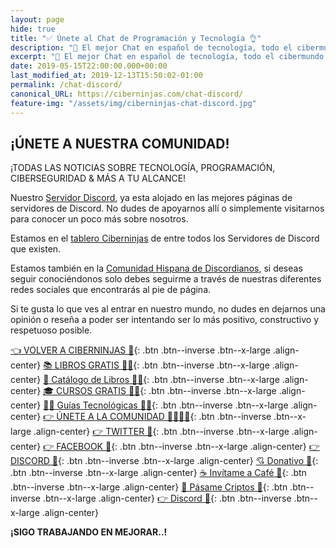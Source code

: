 ```yaml
---
layout: page
hide: true
title: "✅ Únete al Chat de Programación y Tecnología 👌"
description: "🚀 El mejor Chat en español de tecnología, todo el cibermundo en un único espacio."
excerpt: "🚀 El mejor Chat en español de tecnología, todo el cibermundo en un único espacio."
date: 2019-05-15T22:00:00.000+00:00
last_modified_at: 2019-12-13T15:50:02-01:00
permalink: /chat-discord/
canonical_URL: https://ciberninjas.com/chat-discord/
feature-img: "/assets/img/ciberninjas-chat-discord.jpg"
---
```


## ¡ÚNETE A NUESTRA COMUNIDAD!

¡TODAS LAS NOTICIAS SOBRE TECNOLOGÍA, PROGRAMACIÓN, CIBERSEGURIDAD & MÁS A TU ALCANCE!

Nuestro [Servidor Discord](https://kutt.it/ciberninjas_discord), ya esta alojado en las mejores páginas de servidores de Discord. No dudes de apoyarnos allí o simplemente visitarnos para conocer un poco más sobre nosotros.

Estamos en el [tablero Ciberninjas](https://disboard.org/server/434642483926925312) de entre todos los Servidores de Discord que existen.

Estamos también en la [Comunidad Hispana de Discordianos](https://www.discordianos.com/servidor/347-ciberninjas-%F0%9F%91%A9%E2%80%8D%F0%9F%92%BB), si deseas seguir conociéndonos solo debes seguirme a través de nuestras diferentes redes sociales que encontrarás al pie de página.

Si te gusta lo que ves al entrar en nuestro mundo, no dudes en dejarnos una opinión o reseña a poder ser intentando ser lo más positivo, constructivo y respetuoso posible.

[👈 VOLVER A CIBERNINJAS 🏡](/){: .btn .btn--inverse .btn--x-large .align-center}
[📚 LIBROS GRATIS 🕵️‍♂️](/biblioteca-de-programacion-y-tecnologia/#page-title){: .btn .btn--inverse .btn--x-large .align-center}
[🛒 Catálogo de Libros 👨‍💻](/catalogo/#page-title){: .btn .btn--inverse .btn--x-large .align-center}
[🎓 CURSOS GRATIS 👨‍🏫](/cursos-tecnologia/#page-title){: .btn .btn--inverse .btn--x-large .align-center}
[👨‍💻 Guías Tecnológicas 👩‍💻](/guias/#page-title){: .btn .btn--inverse .btn--x-large .align-center}
[👉 ÚNETE A LA COMUNIDAD 👨‍👨‍👦‍👦](https://kutt.it/comunidad){: .btn .btn--inverse .btn--x-large .align-center}
[👉 TWITTER 🐤](https://kutt.it/ciberninjast){: .btn .btn--inverse .btn--x-large .align-center}
[👉 FACEBOOK 📘](https://kutt.it/cibercursos){: .btn .btn--inverse .btn--x-large .align-center}
[👉 DISCORD 💭](https://kutt.it/ciberninjas_discord){: .btn .btn--inverse .btn--x-large .align-center}
[💘 Donativo 🥰](https://kutt.it/donativo){: .btn .btn--inverse .btn--x-large .align-center}
[☕ Invítame a Café 👏](https://kutt.it/Cafe){: .btn .btn--inverse .btn--x-large .align-center}
[🎁 Pásame Criptos 🤘](https://kutt.it/ciberninjas_discord){: .btn .btn--inverse .btn--x-large .align-center}
[👉 Discord 💭](https://kutt.it/ciberninjas_discord){: .btn .btn--inverse .btn--x-large .align-center}

**¡SIGO TRABAJANDO EN MEJORAR..!**